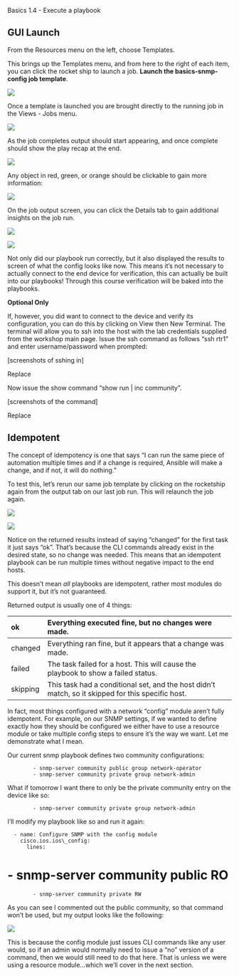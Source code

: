 ﻿<a name="_3t4zuh3r1m6r"></a>Basics 1.4 - Execute a playbook

## <a name="_yi42rimanll"></a>GUI Launch

From the Resources menu on the left, choose Templates.

This brings up the Templates menu, and from here to the right of each item, you can click the rocket ship to launch a job.  **Launch the basics-snmp-config job template**.

![](images/1.4/001.png)

Once a template is launched you are brought directly to the running job in the Views - Jobs menu.

![](images/1.4/002.png)

As the job completes output should start appearing, and once complete should show the play recap at the end.

![](images/1.4/003.png)

Any object in red, green, or orange should be clickable to gain more information:

![](images/1.4/004.png)


On the job output screen, you can click the Details tab to gain additional insights on the job run.

![](images/1.4/005.png)

![](images/1.4/006.png)

Not only did our playbook run correctly, but it also displayed the results to screen of what the config looks like now.  This means it’s not necessary to actually connect to the end device for verification, this can actually be built into our playbooks!  Through this course verification will be baked into the playbooks.

**Optional Only**

If, however, you did want to connect to the device and verify its configuration, you can do this by clicking on View then New Terminal.  The terminal will allow you to ssh into the host with the lab credentials supplied from the workshop main page.  Issue the ssh command as follows “ssh rtr1” and enter username/password when prompted:

[screenshots of sshing in]

Replace

Now issue the show command “show run | inc community”.

[screenshots of the command]

Replace
## <a name="_eizavuppgj5n"></a>Idempotent
The concept of idempotency is one that says “I can run the same piece of automation multiple times and if a change is required, Ansible will make a change, and if not, it will do nothing.”

To test this, let’s rerun our same job template by clicking on the rocketship again from the output tab on our last job run.  This will relaunch the job again.

![](images/1.4/007.png)

![](images/1.4/008.png)

Notice on the returned results instead of saying “changed” for the first task it just says “ok”.  That’s because the CLI commands already exist in the desired state, so no change was needed.  This means that an idempotent playbook can be run multiple times without negative impact to the end hosts.

This doesn’t mean *all* playbooks are idempotent, rather most modules do support it, but it’s not guaranteed.

Returned output is usually one of 4 things:





|ok|Everything executed fine, but no changes were made.|
| :- | :- |
|changed|Everything ran fine, but it appears that a change was made.|
|failed|The task failed for a host.  This will cause the playbook to show a failed status.|
|skipping|This task had a conditional set, and the host didn’t match, so it skipped for this specific host.|

In fact, most things configured with a network “config” module aren’t fully idempotent.  For example, on our SNMP settings, if we wanted to define exactly how they should be configured we either have to use a resource module or take multiple config steps to ensure it’s the way we want.  Let me demonstrate what I mean.

Our current snmp playbook defines two community configurations:

            - snmp-server community public group network-operator
            - snmp-server community private group network-admin

What if tomorrow I want there to only be the private community entry on the device like so:

            - snmp-server community private group network-admin

I’ll modify my playbook like so and run it again:

      - name: Configure SNMP with the config module
        cisco.ios.ios\_config:
          lines:
  #         - snmp-server community public RO
            - snmp-server community private RW

As you can see I commented out the public community, so that command won’t be used, but my output looks like the following:

![](images/1.4/009.png)

This is because the config module just issues CLI commands like any user would, so if an admin would normally need to issue a “no” version of a command, then we would still need to do that here.  That is unless we were using a resource module…which we’ll cover in the next section.
